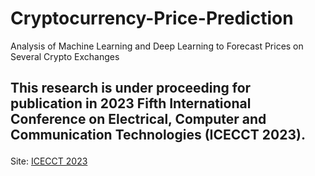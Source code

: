 # Cryptocurrency-Price-Prediction
Analysis of Machine Learning and Deep Learning to Forecast Prices on Several Crypto Exchanges


## <p> This research is under proceeding for publication in 2023 Fifth International Conference on Electrical, Computer and Communication Technologies (ICECCT 2023). 
Site: [ICECCT 2023](http://icecct.com/)</p>
